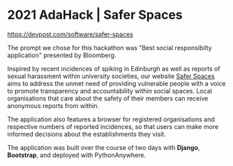 # 2021 AdaHack | Safer Spaces

https://devpost.com/software/safer-spaces

The prompt we chose for this hackathon was "Best social responsibilty application" presented by Bloomberg.

Inspired by recent incidences of spiking in Edinburgh as well as reports of sexual harassment within university societies, our website [Safer Spaces](http://sandratu.pythonanywhere.com) aims to address the unmet need of providing vulnerable people with a voice to promote transparency and accountability within social spaces. Local organisations that care about the safety of their members can receive anonymous reports from within.

The application also features a browser for registered organisations and respective numbers of reported incidences, so that users can make more informed decisions about the establishments they visit.

The application was built over the course of two days with **Django**, **Bootstrap**, and deployed with PythonAnywhere.
